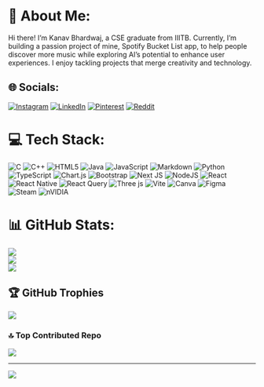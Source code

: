 # 💫 About Me:
Hi there! I’m Kanav Bhardwaj, a CSE graduate from IIITB. Currently, I’m building a passion project of mine, Spotify Bucket List app, to help people discover more music while exploring AI’s potential to enhance user experiences. I enjoy tackling projects that merge creativity and technology.


## 🌐 Socials:
[![Instagram](https://img.shields.io/badge/Instagram-%23E4405F.svg?logo=Instagram&logoColor=white)]([https://instagram.com/kanavbhardwaj_73]) [![LinkedIn](https://img.shields.io/badge/LinkedIn-%230077B5.svg?logo=linkedin&logoColor=white)]([https://linkedin.com/in/KanavBhardwaj](https://www.linkedin.com/in/kanav-bhardwaj-a25940281/)) [![Pinterest](https://img.shields.io/badge/Pinterest-%23E60023.svg?logo=Pinterest&logoColor=white)](https://pinterest.com/Paradox_73) [![Reddit](https://img.shields.io/badge/Reddit-%23FF4500.svg?logo=Reddit&logoColor=white)](https://reddit.com/user/u/Paradox_73) 

# 💻 Tech Stack:
![C](https://img.shields.io/badge/c-%2300599C.svg?style=flat&logo=c&logoColor=white) ![C++](https://img.shields.io/badge/c++-%2300599C.svg?style=flat&logo=c%2B%2B&logoColor=white) ![HTML5](https://img.shields.io/badge/html5-%23E34F26.svg?style=flat&logo=html5&logoColor=white) ![Java](https://img.shields.io/badge/java-%23ED8B00.svg?style=flat&logo=openjdk&logoColor=white) ![JavaScript](https://img.shields.io/badge/javascript-%23323330.svg?style=flat&logo=javascript&logoColor=%23F7DF1E) ![Markdown](https://img.shields.io/badge/markdown-%23000000.svg?style=flat&logo=markdown&logoColor=white) ![Python](https://img.shields.io/badge/python-3670A0?style=flat&logo=python&logoColor=ffdd54) ![TypeScript](https://img.shields.io/badge/typescript-%23007ACC.svg?style=flat&logo=typescript&logoColor=white) ![Chart.js](https://img.shields.io/badge/chart.js-F5788D.svg?style=flat&logo=chart.js&logoColor=white) ![Bootstrap](https://img.shields.io/badge/bootstrap-%238511FA.svg?style=flat&logo=bootstrap&logoColor=white) ![Next JS](https://img.shields.io/badge/Next-black?style=flat&logo=next.js&logoColor=white) ![NodeJS](https://img.shields.io/badge/node.js-6DA55F?style=flat&logo=node.js&logoColor=white) ![React](https://img.shields.io/badge/react-%2320232a.svg?style=flat&logo=react&logoColor=%2361DAFB) ![React Native](https://img.shields.io/badge/react_native-%2320232a.svg?style=flat&logo=react&logoColor=%2361DAFB) ![React Query](https://img.shields.io/badge/-React%20Query-FF4154?style=flat&logo=react%20query&logoColor=white) ![Three js](https://img.shields.io/badge/threejs-black?style=flat&logo=three.js&logoColor=white) ![Vite](https://img.shields.io/badge/vite-%23646CFF.svg?style=flat&logo=vite&logoColor=white) ![Canva](https://img.shields.io/badge/Canva-%2300C4CC.svg?style=flat&logo=Canva&logoColor=white) ![Figma](https://img.shields.io/badge/figma-%23F24E1E.svg?style=flat&logo=figma&logoColor=white) ![Steam](https://img.shields.io/badge/steam-%23000000.svg?style=flat&logo=steam&logoColor=white) ![nVIDIA](https://img.shields.io/badge/nVIDIA-%2376B900.svg?style=flat&logo=nVIDIA&logoColor=white)
# 📊 GitHub Stats:
![](https://github-readme-stats.vercel.app/api?username=Paradox-73&theme=dark&hide_border=false&include_all_commits=false&count_private=false)<br/>
![](https://github-readme-streak-stats.herokuapp.com/?user=Paradox-73&theme=dark&hide_border=false)<br/>
![](https://github-readme-stats.vercel.app/api/top-langs/?username=Paradox-73&theme=dark&hide_border=false&include_all_commits=false&count_private=false&layout=compact)

## 🏆 GitHub Trophies
![](https://github-profile-trophy.vercel.app/?username=Paradox-73&theme=tokyonight&no-frame=false&no-bg=true&margin-w=4)

### 🔝 Top Contributed Repo
![](https://github-contributor-stats.vercel.app/api?username=Paradox-73&limit=5&theme=tokyonight&combine_all_yearly_contributions=true)

---
[![](https://visitcount.itsvg.in/api?id=Paradox-73&icon=0&color=0)](https://visitcount.itsvg.in)

<!-- Proudly created with GPRM ( https://gprm.itsvg.in ) -->
